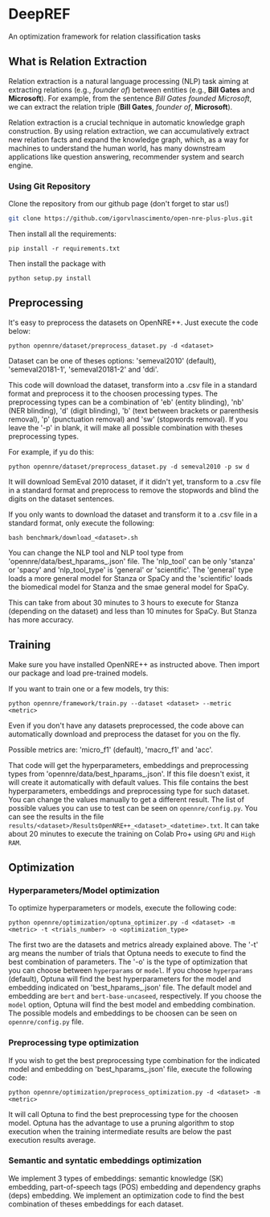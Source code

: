 # DeepREF

An optimization framework for relation classification tasks

## What is Relation Extraction

Relation extraction is a natural language processing (NLP) task aiming at extracting relations (e.g., *founder of*) between entities (e.g., **Bill Gates** and **Microsoft**). For example, from the sentence *Bill Gates founded Microsoft*, we can extract the relation triple (**Bill Gates**, *founder of*, **Microsoft**). 

Relation extraction is a crucial technique in automatic knowledge graph construction. By using relation extraction, we can accumulatively extract new relation facts and expand the knowledge graph, which, as a way for machines to understand the human world, has many downstream applications like question answering, recommender system and search engine. 

### Using Git Repository

Clone the repository from our github page (don't forget to star us!)

```bash
git clone https://github.com/igorvlnascimento/open-nre-plus-plus.git
```

Then install all the requirements:

```
pip install -r requirements.txt
```

Then install the package with 
```
python setup.py install
```

## Preprocessing

It's easy to preprocess the datasets on OpenNRE++. Just execute the code below:

```
python opennre/dataset/preprocess_dataset.py -d <dataset>
```

Dataset can be one of theses options: 'semeval2010' (default), 'semeval20181-1', 'semeval20181-2' and 'ddi'.

This code will download the dataset, transform into a .csv file in a standard format and preprocess it to the choosen processing types. The preprocessing types can be a combination of 'eb' (entity blinding), 'nb' (NER blinding), 'd' (digit blinding), 'b' (text between brackets or parenthesis removal), 'p' (punctuation removal) and 'sw' (stopwords removal). If you leave the '-p' in blank, it will make all possible combination  with theses preprocessing types. 

For example, if yu do this:
```
python opennre/dataset/preprocess_dataset.py -d semeval2010 -p sw d
```

It will download SemEval 2010 dataset, if it didn't yet, transform to a .csv file in a standard format and preprocess to remove the stopwords and blind the digits on the dataset sentences. 

If you only wants to download the dataset and transform it to a .csv file in a standard format, only execute the following:
```
bash benchmark/download_<dataset>.sh
```

You can change the NLP tool and NLP tool type from 'opennre/data/best_hparams_<dataset>.json' file. The 'nlp_tool' can be only 'stanza' or 'spacy' and 'nlp_tool_type' is 'general' or 'scientific'. The 'general' type loads a more general model for Stanza or SpaCy and the 'scientific' loads the biomedical model for Stanza and the smae general model for SpaCy.

This can take from about 30 minutes to 3 hours to execute for Stanza (depending on the dataset) and less than 10 minutes for SpaCy. But Stanza has more accuracy.

## Training

Make sure you have installed OpenNRE++ as instructed above. Then import our package and load pre-trained models.

If you want to train one or a few models, try this:
```
python opennre/framework/train.py --dataset <dataset> --metric <metric>
```

Even if you don't have any datasets preprocessed, the code above can automatically download and preprocess the dataset for you on the fly.

Possible metrics are: 'micro_f1' (default), 'macro_f1' and 'acc'.

That code will get the hyperparameters, embeddings and preprocessing types from 'opennre/data/best_hparams_<dataset>.json'. If this file doesn't exist, it will create it automatically with default values. This file contains the best hyperparameters, embeddings and preprocessing type for such dataset. You can change the values manually to get a different result. The list of possible values you can use to test can be seen on `opennre/config.py`. You can see the results in the file `results/<dataset>/ResultsOpenNRE++_<dataset>_<datetime>.txt`. It can take about 20 minutes to execute the training on Colab Pro+ using `GPU` and `High RAM`.

## Optimization

### Hyperparameters/Model optimization

To optimize hyperparameters or models, execute the following code:
```
python opennre/optimization/optuna_optimizer.py -d <dataset> -m <metric> -t <trials_number> -o <optimization_type>
```

The first two are the datasets and metrics already explained above. The '-t' arg means the number of trials that Optuna needs to execute to find the best combination of parameters. The '-o' is the type of optimization that you can choose between `hyperparams` or `model`. If you choose `hyperparams` (default), Optuna will find the best hyperparameters for the model and embedding indicated on 'best_hparams_<dataset>.json' file. The default model and embedding are `bert` and `bert-base-uncaseed`, respectively. If you choose the `model` option, Optuna will find the best model and embedding combination. The possible models and embeddings to be choosen can be seen on `opennre/config.py` file. 

### Preprocessing type optimization

If you wish to get the best preprocessing type combination for the indicated model and embedding on 'best_hparams_<dataset>.json' file, execute the following code:
```
python opennre/optimization/preprocess_optimization.py -d <dataset> -m <metric>
```

It will call Optuna to find the best preprocessing type for the choosen model. Optuna has the advantage to use a pruning algorithm to stop execution when the training intermediate results are below the past execution results average.

### Semantic and syntatic embeddings optimization

We implement 3 types of embeddings: semantic knowledge (SK) embedding, part-of-speech tags (POS) embedding and dependency graphs (deps) embedding. We implement an optimization code to find the best combination of theses embeddings for each dataset. 